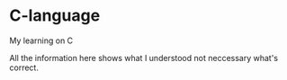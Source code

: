 # C-language
My learning on C

All the information here shows what I understood not neccessary what's correct.
